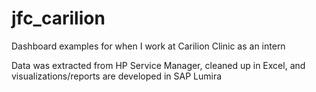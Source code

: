 # jfc_carilion

Dashboard examples for when I work at Carilion Clinic as an intern

Data was extracted from HP Service Manager, cleaned up in Excel, and visualizations/reports are developed in SAP Lumira
